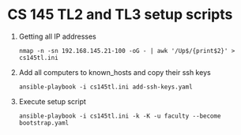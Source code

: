 # CS 145 TL2 and TL3 setup scripts

1. Getting all IP addresses
    ```
    nmap -n -sn 192.168.145.21-100 -oG - | awk '/Up$/{print$2}' > cs145tl.ini
    ```
2. Add all computers to known_hosts and copy their ssh keys
    ```
    ansible-playbook -i cs145tl.ini add-ssh-keys.yaml
    ```
3. Execute setup script
    ```
    ansible-playbook -i cs145tl.ini -k -K -u faculty --become bootstrap.yaml
    ```